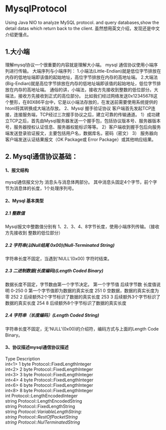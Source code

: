 # MysqlProtocol
Using Java NIO to analyze MySQL protocol. and query databases,show the detail datas which return back to the client.
虽然想用英文介绍，发现还是中文介绍更懂点。
## 1.大小端
理解mysql协议一个很重要的内容就是理解大小端。
mysql 通信协议使用小端序列进行传输。
大端序列与小端序列：
1.小端法(Little-Endian)就是低位字节排放在内存的低地址端即该值的起始地址，高位字节排放在内存的高地址端。 
2.大端法(Big-Endian)就是高位字节排放在内存的低地址端即该值的起始地址，低位字节排放在内存的高地址端。
通俗的讲，小端法，接收方先接收到整数的低位部分。大端法，接收方先接收到正式的高位部分。
比如我们经过网络发送0x12345678这个整形，在80X86平台中，它是以小端法存放的，在发送前需要使用系统提供的htonl将其转换成大端法存放。
2、Mysql 握手验证协议
客户端首先发起TCP连接，连接服务端，TCP经过三次握手协议之后，建立可靠的传输通道。
1）成功建立TCP之后，首先由Mysql服务器发送一个握手包，包括协议版本号、服务器版本号，服务器授权认证信息、服务器权能标识等等。
2）客户端收到握手包后向服务端发送登录验证报文，主要包括用户名，数据库名，密码（密文）
3） 服务器向客户端发送认证结果报文（OK Package或 Error Package）或其他响应结果。

## 2. Mysql通信协议基础：
#### 1、报文结构
mysql通信报文分为 消息头与消息体两部分。
其中消息头固定4个字节，前个字节为消息体的长度，1个处理序列号。
#### 2、Mysql 基本类型
##### 2.1 整数值
Mysql报文中整数值分别有 1、2、3、4、8字节长度，使用小端序列传输。（接收方先接收到 整数的低位部分）
##### 2.2 字符串(以Null结尾 0x00)(Null-Terminated String)
字符串长度不固定，当遇到'NULL'(0x00) 字符时结束。
##### 2.3 二进制数据(长度编码)(Length Coded Binary)
数据长度不固定，字节数由第一个字节决定。
第一个字节值	后续字节数	长度值说明
0-250	0	第一个字节值即为数据的真实长度
251	0	空数据，数据的真实长度为零
252	2	后续额外2个字节标识了数据的真实长度
253	3	后续额外3个字节标识了数据的真实长度
254	8	后续额外8个字节标识了数据的真实长度
##### 2.4 字符串（长度编码）(Length Coded String)
字符串长度不固定，无'NULL'(0x00)的介绍符，编码方式与上面的Length Code Binary。</br>
#### 3、协议描述mysql通信协议描述</br>
Type	Description</br>
int<1>	1 byte Protocol::FixedLengthInteger </br>
int<2>	2 byte Protocol::FixedLengthInteger </br>
int<3>	3 byte Protocol::FixedLengthInteger </br>
int<4>	4 byte Protocol::FixedLengthInteger </br>
int<6>	6 byte Protocol::FixedLengthInteger </br>
int<8>	8 byte Protocol::FixedLengthInteger </br>
int<lenenc>	Protocol::LengthEncodedInteger </br>
string<lenenc>	Protocol::LengthEncodedString </br>
string<fix>	Protocol::FixedLengthString </br>
string<var>	Protocol::VariableLengthString: </br>
string<EOF>	Protocol::RestOfPacketString </br>
string<NUL>	Protocol::NulTerminatedString </br>

